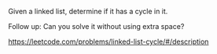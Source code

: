 
Given a linked list, determine if it has a cycle in it.

Follow up:
Can you solve it without using extra space?




https://leetcode.com/problems/linked-list-cycle/#/description
